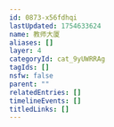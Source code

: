 ```yaml
---
id: 0873-x56fdhqi
lastUpdated: 1754633624
name: 教师大厦
aliases: []
layer: 4
categoryId: cat_9yUWRRAg
tagIds: []
nsfw: false
parent: ""
relatedEntries: []
timelineEvents: []
titledLinks: []
---
```


